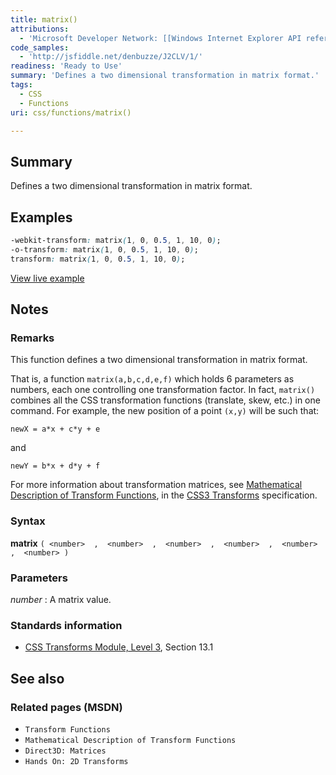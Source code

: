```yaml
---
title: matrix()
attributions:
  - 'Microsoft Developer Network: [[Windows Internet Explorer API reference](http://msdn.microsoft.com/en-us/library/ie/hh828809%28v=vs.85%29.aspx) Article]'
code_samples:
  - 'http://jsfiddle.net/denbuzze/J2CLV/1/'
readiness: 'Ready to Use'
summary: 'Defines a two dimensional transformation in matrix format.'
tags:
  - CSS
  - Functions
uri: css/functions/matrix()

---
```

## Summary

Defines a two dimensional transformation in matrix format.

## Examples

``` css
-webkit-transform: matrix(1, 0, 0.5, 1, 10, 0);
-o-transform: matrix(1, 0, 0.5, 1, 10, 0);
transform: matrix(1, 0, 0.5, 1, 10, 0);
```

[View live example](http://jsfiddle.net/denbuzze/J2CLV/1/)

## Notes

### Remarks

This function defines a two dimensional transformation in matrix format.

That is, a function `matrix(a,b,c,d,e,f)` which holds 6 parameters as numbers, each one controlling one transformation factor. In fact, `matrix()` combines all the CSS transformation functions (translate, skew, etc.) in one command. For example, the new position of a point `(x,y)` will be such that:

    newX = a*x + c*y + e

and

    newY = b*x + d*y + f

For more information about transformation matrices, see [Mathematical Description of Transform Functions](http://go.microsoft.com/fwlink/p/?LinkId=256246), in the [CSS3 Transforms](http://go.microsoft.com/fwlink/?LinkID=223145) specification.

### Syntax

**matrix** `( <number>  ,  <number>  ,  <number>  ,  <number>  ,  <number>  ,  <number> )`

### Parameters

*number*
:   A matrix value.

### Standards information

-   [CSS Transforms Module, Level 3](http://go.microsoft.com/fwlink/p/?LinkID=223145), Section 13.1

## See also

### Related pages (MSDN)

-   `Transform Functions`
-   `Mathematical Description of Transform Functions`
-   `Direct3D: Matrices`
-   `Hands On: 2D Transforms`
